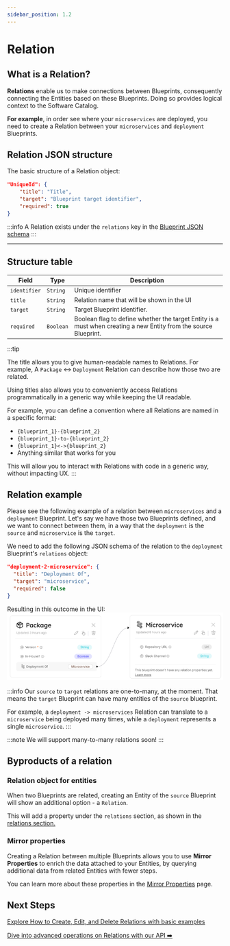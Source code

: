 ```yaml
---
sidebar_position: 1.2
---
```


# Relation

## What is a Relation?

**Relations** enable us to make connections between Blueprints, consequently connecting the Entities based on these Blueprints. Doing so provides logical context to the Software Catalog.

**For example**, in order see where your `microservices` are deployed, you need to create a Relation between your `microservices` and `deployment` Blueprints.

## Relation JSON structure

The basic structure of a Relation object:

```json showLineNumbers
"UniqueId": {
    "title": "Title",
    "target": "Blueprint target identifier",
    "required": true
}
```

:::info
A Relation exists under the `relations` key in the [Blueprint JSON schema](./blueprint.md#blueprint-json-schema)
:::

---

## Structure table

| Field        | Type      | Description                                                                                                      |
| ------------ | --------- | ---------------------------------------------------------------------------------------------------------------- |
| `identifier` | `String`  | Unique identifier                                                                                                |
| `title`      | `String`  | Relation name that will be shown in the UI                                                                       |
| `target`     | `String`  | Target Blueprint identifier.                                                                                     |
| `required`   | `Boolean` | Boolean flag to define whether the target Entity is a must when creating a new Entity from the source Blueprint. |

:::tip

The title allows you to give human-readable names to Relations. For example, A `Package` <-> `Deployment` Relation can describe how those two are related.

Using titles also allows you to conveniently access Relations programmatically in a generic way while keeping the UI readable.

For example, you can define a convention where all Relations are named in a specific format:

- `{blueprint_1}-{blueprint_2}`
- `{blueprint_1}-to-{blueprint_2}`
- `{blueprint_1}<->{blueprint_2}`
- Anything similar that works for you

This will allow you to interact with Relations with code in a generic way, without impacting UX.
:::

## Relation example

Please see the following example of a relation between `microservices` and a `deployment` Blueprint.
Let's say we have those two Blueprints defined, and we want to connect between them, in a way that the `deployment` is the `source` and `microservice` is the `target`.

We need to add the following JSON schema of the relation to the `deployment` Blueprint's `relations` object:

```json showLineNumbers
"deployment-2-microservice": {
  "title": "Deployment Of",
  "target": "microservice",
  "required": false
}
```

Resulting in this outcome in the UI:
![Blueprints Graph with Relations Line](../../../static/img/platform-overview/port-components/DeployToMicroserviceRelationUI.png)

:::info
Our `source` to `target` relations are one-to-many, at the moment. That means the `target` Blueprint can have many entities of the `source` blueprint.

For example, a `deployment -> microservices` Relation can translate to a `microservice` being deployed many times, while a `deployment` represents a single `microservice`.
:::

:::note
We will support many-to-many relations soon!
:::

## Byproducts of a relation

### Relation object for entities

When two Blueprints are related, creating an Entity of the `source` Blueprint will show an additional option - a `Relation`.

This will add a property under the `relations` section, as shown in the [relations section.](./entity#related-entities)

### Mirror properties

Creating a Relation between multiple Blueprints allows you to use **Mirror Properties** to enrich the data attached to your Entities, by querying additional data from related Entities with fewer steps.

You can learn more about these properties in the [Mirror Properties](./mirror-properties) page.

## Next Steps

[Explore How to Create, Edit, and Delete Relations with basic examples](../../tutorials/relation-basics.md)

[Dive into advanced operations on Relations with our API ➡️ ](../../api-reference)
